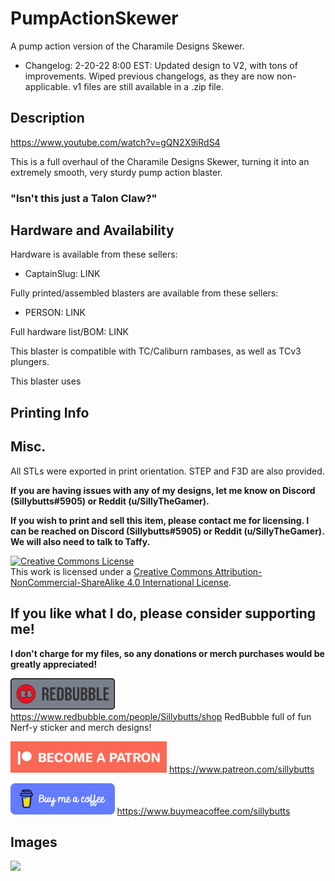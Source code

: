 # PumpActionSkewer
A pump action version of the Charamile Designs Skewer.

- Changelog: 2-20-22 8:00 EST: Updated design to V2, with tons of improvements. Wiped previous changelogs, as they are now non-applicable. v1 files are still available in a .zip file.

## Description

https://www.youtube.com/watch?v=gQN2X9iRdS4

This is a full overhaul of the Charamile Designs Skewer, turning it into an extremely smooth, very sturdy pump action blaster.


### "Isn't this just a Talon Claw?"


## Hardware and Availability

Hardware is available from these sellers:
- CaptainSlug: LINK

Fully printed/assembled blasters are available from these sellers:
- PERSON: LINK

Full hardware list/BOM: LINK

This blaster is compatible with TC/Caliburn rambases, as well as TCv3 plungers. 

This blaster uses 

## Printing Info


## Misc.

All STLs were exported in print orientation. STEP and F3D are also provided.

**If you are having issues with any of my designs, let me know on Discord (Sillybutts#5905) or Reddit (u/SillyTheGamer).**

**If you wish to print and sell this item, please contact me for licensing. I can be reached on Discord (Sillybutts#5905) or Reddit (u/SillyTheGamer). We will also need to talk to Taffy.**

<a rel="license" href="http://creativecommons.org/licenses/by-nc-sa/4.0/"><img alt="Creative Commons License" style="border-width:0" src="https://i.creativecommons.org/l/by-nc-sa/4.0/88x31.png" /></a><br />This work is licensed under a <a rel="license" href="http://creativecommons.org/licenses/by-nc-sa/4.0/">Creative Commons Attribution-NonCommercial-ShareAlike 4.0 International License</a>.


## If you like what I do, please consider supporting me!

**I don't charge for my files, so any donations or merch purchases would be greatly appreciated!**

<a href="https://www.redbubble.com/people/Sillybutts/shop/"><img alt="RedBubble Button" style="border-width:0" src="GHimages/RedbubbleButton.png" height="50" /></a> https://www.redbubble.com/people/Sillybutts/shop RedBubble full of fun Nerf-y sticker and merch designs!  

<a href="https://www.patreon.com/sillybutts/"><img alt="Patreon Button" style="border-width:0" src="GHimages/PatreonButton.png" height="50" /></a> https://www.patreon.com/sillybutts 

<a href="https://www.buymeacoffee.com/sillybutts/"><img alt="BuyMeACoffee Button" style="border-width:0" src="GHimages/buymeacoffeeButton2.png" height="50" /></a> https://www.buymeacoffee.com/sillybutts 




## Images

<img src="GHimages/" width="500">

